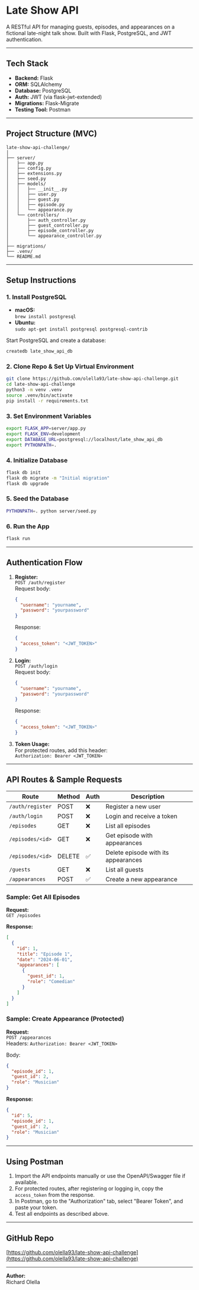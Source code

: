 # Late Show API

A RESTful API for managing guests, episodes, and appearances on a fictional late-night talk show. Built with Flask, PostgreSQL, and JWT authentication.

---

## Tech Stack

- **Backend:** Flask
- **ORM:** SQLAlchemy
- **Database:** PostgreSQL
- **Auth:** JWT (via flask-jwt-extended)
- **Migrations:** Flask-Migrate
- **Testing Tool:** Postman

---

## Project Structure (MVC)

```
late-show-api-challenge/
│
├── server/
│   ├── app.py
│   ├── config.py
│   ├── extensions.py
│   ├── seed.py
│   ├── models/
│   │   ├── __init__.py
│   │   ├── user.py
│   │   ├── guest.py
│   │   ├── episode.py
│   │   └── appearance.py
│   └── controllers/
│       ├── auth_controller.py
│       ├── guest_controller.py
│       ├── episode_controller.py
│       └── appearance_controller.py
│
├── migrations/
├── .venv/
└── README.md
```

---

## Setup Instructions

### 1. Install PostgreSQL

- **macOS:**  
  `brew install postgresql`
- **Ubuntu:**  
  `sudo apt-get install postgresql postgresql-contrib`

Start PostgreSQL and create a database:
```sh
createdb late_show_api_db
```

### 2. Clone Repo & Set Up Virtual Environment

```sh
git clone https://github.com/olella93/late-show-api-challenge.git
cd late-show-api-challenge
python3 -m venv .venv
source .venv/bin/activate
pip install -r requirements.txt
```

### 3. Set Environment Variables

```sh
export FLASK_APP=server/app.py
export FLASK_ENV=development
export DATABASE_URL=postgresql://localhost/late_show_api_db
export PYTHONPATH=.
```

### 4. Initialize Database

```sh
flask db init
flask db migrate -m "Initial migration"
flask db upgrade
```

### 5. Seed the Database

```sh
PYTHONPATH=. python server/seed.py
```

### 6. Run the App

```sh
flask run
```

---

## Authentication Flow

1. **Register:**  
   `POST /auth/register`  
   Request body:
   ```json
   {
     "username": "yourname",
     "password": "yourpassword"
   }
   ```
   Response:
   ```json
   {
     "access_token": "<JWT_TOKEN>"
   }
   ```

2. **Login:**  
   `POST /auth/login`  
   Request body:
   ```json
   {
     "username": "yourname",
     "password": "yourpassword"
   }
   ```
   Response:
   ```json
   {
     "access_token": "<JWT_TOKEN>"
   }
   ```

3. **Token Usage:**  
   For protected routes, add this header:  
   `Authorization: Bearer <JWT_TOKEN>`

---

## API Routes & Sample Requests

| Route                | Method | Auth | Description                         |
|----------------------|--------|------|-------------------------------------|
| `/auth/register`     | POST   | ❌   | Register a new user                 |
| `/auth/login`        | POST   | ❌   | Login and receive a token           |
| `/episodes`          | GET    | ❌   | List all episodes                   |
| `/episodes/<id>`     | GET    | ❌   | Get episode with appearances        |
| `/episodes/<id>`     | DELETE | ✅   | Delete episode with its appearances |
| `/guests`            | GET    | ❌   | List all guests                     |
| `/appearances`       | POST   | ✅   | Create a new appearance             |

### Sample: Get All Episodes

**Request:**  
`GET /episodes`

**Response:**
```json
[
  {
    "id": 1,
    "title": "Episode 1",
    "date": "2024-06-01",
    "appearances": [
      {
        "guest_id": 1,
        "role": "Comedian"
      }
    ]
  }
]
```

### Sample: Create Appearance (Protected)

**Request:**  
`POST /appearances`  
Headers: `Authorization: Bearer <JWT_TOKEN>`

Body:
```json
{
  "episode_id": 1,
  "guest_id": 2,
  "role": "Musician"
}
```

**Response:**
```json
{
  "id": 5,
  "episode_id": 1,
  "guest_id": 2,
  "role": "Musician"
}
```

---

## Using Postman

1. Import the API endpoints manually or use the OpenAPI/Swagger file if available.
2. For protected routes, after registering or logging in, copy the `access_token` from the response.
3. In Postman, go to the "Authorization" tab, select "Bearer Token", and paste your token.
4. Test all endpoints as described above.

---

## GitHub Repo

[https://github.com/olella93/late-show-api-challenge](https://github.com/olella93/late-show-api-challenge)

---

**Author:**  
Richard Olella